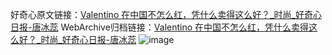 好奇心原文链接：[Valentino 在中国不怎么红，凭什么卖得这么好？_时尚_好奇心日报-唐冰蕊](https://www.qdaily.com/articles/7260.html)
WebArchive归档链接：[Valentino 在中国不怎么红，凭什么卖得这么好？_时尚_好奇心日报-唐冰蕊](http://web.archive.org/web/20190623172149/https://www.qdaily.com/articles/7260.html)
![image](http://ww3.sinaimg.cn/large/007d5XDply1g3x0qrz7yaj30u03mh7wh)